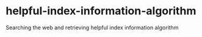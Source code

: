 # helpful-index-information-algorithm
Searching the web and retrieving helpful index information algorithm
